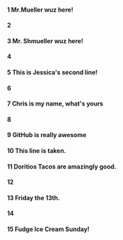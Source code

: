 #### 1 Mr.Mueller wuz here!
#### 2
#### 3 Mr. Shmueller wuz here!
#### 4
#### 5 This is Jessica's second line!
#### 6
#### 7 Chris is my name, what's yours 
#### 8



#### 9 GitHub is really awesome

#### 10 This line is taken. 



#### 11 Doritios Tacos are amazingly good.

#### 12

#### 13 Friday the 13th.
#### 14

#### 15 Fudge Ice Cream Sunday!

